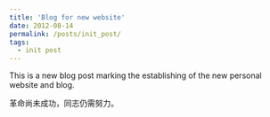 ```yaml
---
title: 'Blog for new website'
date: 2012-08-14
permalink: /posts/init_post/
tags:
  - init post
---
```


This is a new blog post marking the establishing of the new personal website and blog. 

革命尚未成功，同志仍需努力。